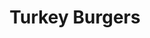 ---
title: Turkey Burgers
metadata:
  title: Turkey Burgers
  servings: '4'
  source: https://www.hazelblue.co/recipes/turkeyburgers
  course: Main
ingredients:
- name: grated onion
  amount: '1'
- name: ground cumin
  amount: 1.5 tsp
- name: smoked paprika
  amount: 0.25 tsp
- name: greek yogurt
  amount: 0.5 cups
- name: grated cucumber
  amount: '0.25'
- name: ground cinnamon
  amount: 0.25 tsp
- name: sweet potato
  amount: '4'
- name: black pepper
  amount: some
- name: olive oil
  amount: 2 tbps
- name: coconut oil
  amount: some
- name: turkey mince
  amount: 500 g
- name: spices
  amount: some
- name: salt
  amount: 2.2 tsp
- name: lemon
  amount: '0.5'
- name: ground coriander
  amount: 1.5 tsp
cookware:
- name: mixing bowl
- name: griddle pan
- name: small bowl
steps:
- description: Pre-heat the oven to 180C.
- description: Dice the sweet potato into wedges and put them in a mixing bowl.
- description: Add the olive oil and some spices and toss until the wedges are all
    coated and put them in the oven for 30 minutes.
- description: Now they're in the oven you can make your burgers.
- description: 'Add turkey mince, grated onion and the following spices into the mixing
    bowl: ground cumin, ground coriander, ground cinnamon, smoked paprika, salt and
    black pepper.'
- description: Mix the ingredients until they're combined but be careful to not overmix
    because this will give you tough burgers.
- description: Heat a griddle pan on high heat and add a little coconut oil.
- description: Divide the mixture into 4 patties and cook in the pan.
- description: While they're cooking you can make the tzatziki.
- description: Grab a small bowl and combine greek yogurt, grated cucumber, salt and
    black pepper. Squeeze in the juice from half a lemon and put to one side to serve
    with the burgers.

---